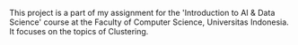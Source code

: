 This project is a part of my assignment for the 'Introduction to AI & Data Science' course at the Faculty of Computer Science, Universitas Indonesia. It focuses on the topics of Clustering.
